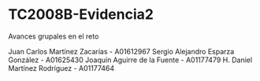 # TC2008B-Evidencia2
Avances grupales en el reto

Juan Carlos Martínez Zacarías - A01612967
Sergio Alejandro Esparza González - A01625430
Joaquín Aguirre de la Fuente - A01177479
H. Daniel Martínez Rodríguez - A01177464
